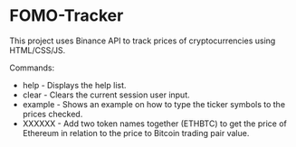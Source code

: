 # FOMO-Tracker

This project uses Binance API to track prices of cryptocurrencies using HTML/CSS/JS. 


Commands:

* help - Displays the help list.
* clear - Clears the current session user input. 
* example - Shows an example on how to type the ticker symbols to the prices checked. 
* XXXXXX - Add two token names together (ETHBTC) to get the price of Ethereum in relation to the
price to Bitcoin trading pair value.
